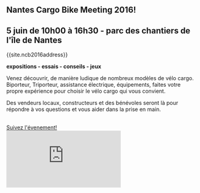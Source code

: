## Nantes Cargo Bike Meeting 2016!

## **5 juin de 10h00 à 16h30** - parc des chantiers de l'île de Nantes

{{site.ncb2016address}}

**expositions - essais - conseils - jeux**

Venez découvrir, de manière ludique de nombreux modèles de vélo cargo. Biporteur, Triporteur, assistance électrique, équipements, faites votre propre expérience pour choisir le vélo cargo qui vous convient.

Des vendeurs locaux, constructeurs et des bénévoles seront là pour répondre à vos questions et vous aider dans la prise en main.

<a class="btn btn-lg btn-primary" href="https://www.facebook.com/events/241698579498839/">
  <i class="fa fa-facebook-official fa-3x "></i><br>Suivez l'évenement!
</a>

<div class="fluidMedia">
  <iframe src="https://www.google.com/maps/embed?pb=!1m18!1m12!1m3!1d2710.5076326239337!2d-1.5683539487296971!3d47.20664882341122!2m3!1f0!2f0!3f0!3m2!1i1024!2i768!4f13.1!3m3!1m2!1s0x4805ec06ddc50239%3A0xc1a0415b3aba49f!2sEspl.+des+Traceurs+de+coques%2C+44200+Nantes!5e0!3m2!1sfr!2sfr!4v1457343711670"  frameborder="0" style="border:0"></iframe>
</div>
